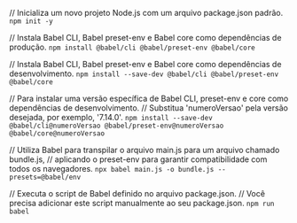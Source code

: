 // Inicializa um novo projeto Node.js com um arquivo package.json padrão.
`npm init -y`

// Instala Babel CLI, Babel preset-env e Babel core como dependências de produção.
`npm install @babel/cli @babel/preset-env @babel/core`

// Instala Babel CLI, Babel preset-env e Babel core como dependências de desenvolvimento.
`npm install --save-dev @babel/cli @babel/preset-env @babel/core`

// Para instalar uma versão específica de Babel CLI, preset-env e core como dependências de desenvolvimento.
// Substitua 'numeroVersao' pela versão desejada, por exemplo, '7.14.0'.
`npm install --save-dev @babel/cli@numeroVersao @babel/preset-env@numeroVersao @babel/core@numeroVersao`

// Utiliza Babel para transpilar o arquivo main.js para um arquivo chamado bundle.js,
// aplicando o preset-env para garantir compatibilidade com todos os navegadores.
`npx babel main.js -o bundle.js --presets=@babel/env`

// Executa o script de Babel definido no arquivo package.json.
// Você precisa adicionar este script manualmente ao seu package.json.
`npm run babel`
